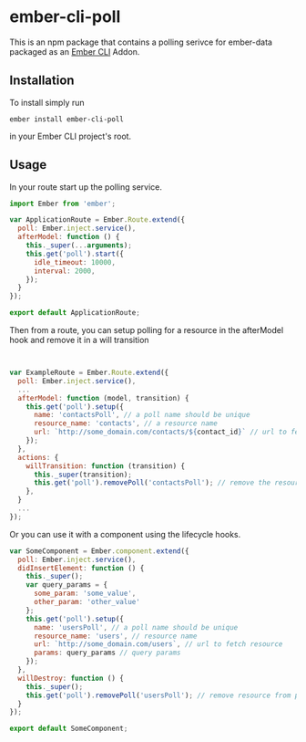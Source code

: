 #  ember-cli-poll

This is an npm package that contains a polling serivce for ember-data
packaged as an [Ember CLI](https://github.com/stefanpenner/ember-cli) Addon.

## Installation

To install simply run

```
ember install ember-cli-poll
```

in your Ember CLI project's root.


## Usage

In your route start up the polling service.

```javascript
import Ember from 'ember';

var ApplicationRoute = Ember.Route.extend({
  poll: Ember.inject.service(),
  afterModel: function () {
    this._super(...arguments);
    this.get('poll').start({
      idle_timeout: 10000,
      interval: 2000,
    });
  }
});

export default ApplicationRoute;
```

Then from a route, you can setup polling for a resource in the afterModel hook and remove
it in a will transition

```javascript


var ExampleRoute = Ember.Route.extend({
  poll: Ember.inject.service(),
  ...
  afterModel: function (model, transition) {
    this.get('poll').setup({
      name: 'contactsPoll', // a poll name should be unique
      resource_name: 'contacts', // a resource name
      url: `http://some_domain.com/contacts/${contact_id}` // url to fetch resource
    });
  },
  actions: {
    willTransition: function (transition) {
      this._super(transition);
      this.get('poll').removePoll('contactsPoll'); // remove the resource from polling
    },
  }
  ...
});
```

Or you can use it with a component using the lifecycle hooks.

```javascript
var SomeComponent = Ember.component.extend({
  poll: Ember.inject.service(),
  didInsertElement: function () {
    this._super();
    var query_params = {
      some_param: 'some_value',
      other_param: 'other_value'
    };
    this.get('poll').setup({
      name: 'usersPoll', // a poll name should be unique
      resource_name: 'users', // resource name
      url: `http://some_domain.com/users`, // url to fetch resource
      params: query_params // query params
    });
  },
  willDestroy: function () {
    this._super();
    this.get('poll').removePoll('usersPoll'); // remove resource from polling
  }
});

export default SomeComponent;
```

